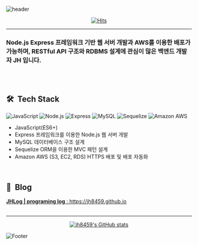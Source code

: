 ![header](https://capsule-render.vercel.app/api?type=waving&color=6F777D&height=200&section=header&text=ABOUT&#160;JH&#160;🤔&fontColor=FFFFFF&fontSize=25)

<div align=center>
 
[![Hits](https://hits.seeyoufarm.com/api/count/incr/badge.svg?url=https%3A%2F%2Fgithub.com%2FJH8459&count_bg=%23000000&title_bg=%23555555&icon=github.svg&icon_color=%23E7E7E7&title=Github&edge_flat=false)](https://hits.seeyoufarm.com)
 
</div>


---
 ### Node.js Express 프레임워크 기반 웹 서버 개발과 AWS를 이용한 배포가 가능하며, RESTful API 구조와 RDBMS 설계에 관심이 많은  백엔드 개발자 JH 입니다.
 <br>
 <br>
 

## 🛠 &#160;Tech Stack 
<img alt="JavaScript" src ="https://img.shields.io/badge/JavaScript-F7DF1E.svg?&style=for-the-badge&logo=JavaScript&logoColor=white"/> <img alt="Node.js" src ="https://img.shields.io/badge/Node.js-339933.svg?&style=for-the-badge&logo=Node.js&logoColor=white"/>
<img alt="Express" src ="https://img.shields.io/badge/Express-000000.svg?&style=for-the-badge&logo=Express&logoColor=white"/>
<img alt="MySQL" src ="https://img.shields.io/badge/MySQL-4479A1.svg?&style=for-the-badge&logo=MySQL&logoColor=white"/>
<img alt="Sequelize" src ="https://img.shields.io/badge/Sequelize-52B0E7.svg?&style=for-the-badge&logo=Sequelize&logoColor=white"/>
<img alt="Amazon AWS" src ="https://img.shields.io/badge/Amazon&#160;AWS-232F3E.svg?&style=for-the-badge&logo=AmazonAWS&logoColor=white"/>


- JavaScript(ES6+)
- Express 프레임워크를 이용한 Node.js 웹 서버 개발
- MySQL 데이터베이스 구조 설계
- Sequelize ORM을 이용한 MVC 패턴 설계
- Amazon AWS (S3, EC2, RDS) HTTPS 배포 및 배포 자동화
<br>

## 📖 &#160;Blog

<a href="https://jh8459.github.io/" target="_blank">**JHLog | programing log** : http<hi>s://jh8459.github.io</a>
<br>
<br>
 
---

 <div align="center">
  
[![jh8459's GitHub stats](https://github-readme-stats.vercel.app/api?username=jh8459)](https://github.com/jh8459/github-readme-stats)
  
 </div>

![Footer](https://capsule-render.vercel.app/api?type=waving&color=6F777D&height=200&section=footer)
